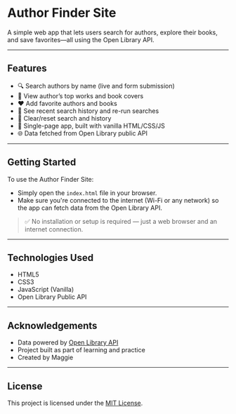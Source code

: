 # Author Finder Site

A simple web app that lets users search for authors, explore their books, and save favorites—all using the Open Library API.

---

## Features

- 🔍 Search authors by name (live and form submission)
- 📖 View author’s top works and book covers
- ❤️ Add favorite authors and books
- 🧠 See recent search history and re-run searches
- 🧹 Clear/reset search and history
- 🧭 Single-page app, built with vanilla HTML/CSS/JS
- 🌐 Data fetched from Open Library public API

---

## Getting Started

To use the Author Finder Site:

- Simply open the `index.html` file in your browser.
- Make sure you're connected to the internet (Wi-Fi or any network) so the app can fetch data from the Open Library API.

> ✅ No installation or setup is required — just a web browser and an internet connection.

---

## Technologies Used

- HTML5  
- CSS3  
- JavaScript (Vanilla)  
- Open Library Public API  

---

## Acknowledgements

- Data powered by [Open Library API](https://openlibrary.org/developers/api)  
- Project built as part of learning and practice  
- Created by Maggie

---

## License

This project is licensed under the [MIT License](https://opensource.org/licenses/MIT).
